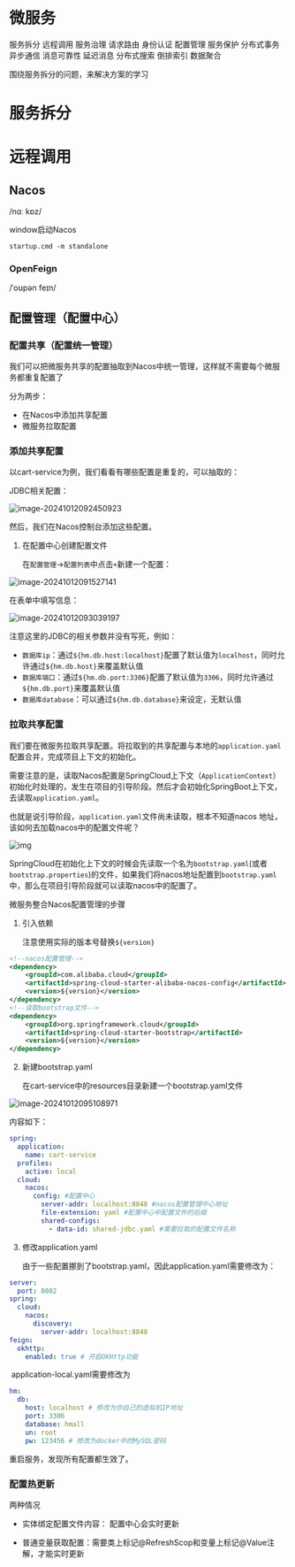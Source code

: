 # 微服务

服务拆分
远程调用
服务治理
请求路由
身份认证
配置管理
服务保护
分布式事务
异步通信
消息可靠性
延迟消息
分布式搜索
倒排索引
数据聚合

围绕服务拆分的问题，来解决方案的学习

# 服务拆分

# 远程调用

## Nacos

/nɑː kɒz/

window启动Nacos

```
startup.cmd -m standalone
```





### OpenFeign

/ˈoʊpən feɪn/

## 配置管理（配置中心）

### 配置共享（配置统一管理）

我们可以把微服务共享的配置抽取到Nacos中统一管理，这样就不需要每个微服务都重复配置了

分为两步：

- 在Nacos中添加共享配置
- 微服务拉取配置

### 添加共享配置

以cart-service为例，我们看看有哪些配置是重复的，可以抽取的：

JDBC相关配置：

![image-20241012092450923](images/image-20241012092450923.png)

然后，我们在Nacos控制台添加这些配置。

1. 在配置中心创建配置文件

   在`配置管理`->`配置列表`中点击`+`新建一个配置：

![image-20241012091527141](images/image-20241012091527141.png)

在表单中填写信息：

![image-20241012093039197](images/image-20241012093039197.png)

注意这里的JDBC的相关参数并没有写死，例如：

- `数据库ip`：通过`${hm.db.host:localhost}`配置了默认值为`localhost`，同时允许通过`${hm.db.host}`来覆盖默认值
- `数据库端口`：通过`${hm.db.port:3306}`配置了默认值为`3306`，同时允许通过`${hm.db.port}`来覆盖默认值
- `数据库database`：可以通过`${hm.db.database}`来设定，无默认值

### 拉取共享配置

我们要在微服务拉取共享配置。将拉取到的共享配置与本地的`application.yaml`配置合并，完成项目上下文的初始化。

需要注意的是，读取Nacos配置是SpringCloud上下文（`ApplicationContext`）初始化时处理的，发生在项目的引导阶段。然后才会初始化SpringBoot上下文，去读取`application.yaml`。

也就是说引导阶段，`application.yaml`文件尚未读取，根本不知道nacos 地址，该如何去加载nacos中的配置文件呢？

![img](images/20241012093039198.png)

SpringCloud在初始化上下文的时候会先读取一个名为`bootstrap.yaml`(或者`bootstrap.properties`)的文件，如果我们将nacos地址配置到`bootstrap.yaml`中，那么在项目引导阶段就可以读取nacos中的配置了。

微服务整合Nacos配置管理的步骤

1. 引入依赖

   注意使用实际的版本号替换`${version}`

```xml
<!--nacos配置管理-->
<dependency>
    <groupId>com.alibaba.cloud</groupId>
    <artifactId>spring-cloud-starter-alibaba-nacos-config</artifactId>
	<version>${version}</version>
</dependency>
<!--读取bootstrap文件-->
<dependency>
    <groupId>org.springframework.cloud</groupId>
    <artifactId>spring-cloud-starter-bootstrap</artifactId>
    <version>${version}</version>
</dependency>
```

2. 新建bootstrap.yaml

   在cart-service中的resources目录新建一个bootstrap.yaml文件

![image-20241012095108971](images/image-20241012095108971.png)

内容如下：

```yaml
spring:
  application:
    name: cart-service
  profiles:
    active: local
  cloud:
    nacos:
      config: #配置中心
        server-addr: localhost:8848 #nacos配置管理中心地址
        file-extension: yaml #配置中心中配置文件的后缀
        shared-configs:
          - data-id: shared-jdbc.yaml #需要拉取的配置文件名称
```

3. 修改application.yaml

   由于一些配置挪到了bootstrap.yaml，因此application.yaml需要修改为：

```yaml
server:
  port: 8082
spring:
  cloud:
    nacos:
      discovery:
        server-addr: localhost:8848
feign:
  okhttp:
    enabled: true # 开启OKHttp功能
```

​		application-local.yaml需要修改为

```yaml
hm:
  db:
    host: localhost # 修改为你自己的虚拟机IP地址
    port: 3306
    database: hmall
    un: root
    pw: 123456 # 修改为docker中的MySQL密码
```

重启服务，发现所有配置都生效了。

### 配置热更新





两种情况

- 实体绑定配置文件内容： 配置中心会实时更新

- 普通变量获取配置：需要类上标记@RefreshScop和变量上标记@Value注解，才能实时更新

### 